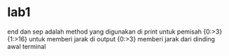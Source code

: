 ﻿# lab1
end dan sep adalah method yang digunakan di print untuk pemisah
{0:>3} {1:>16} untuk memberi jarak di output
{0:>3} memberi jarak dari dinding awal terminal
